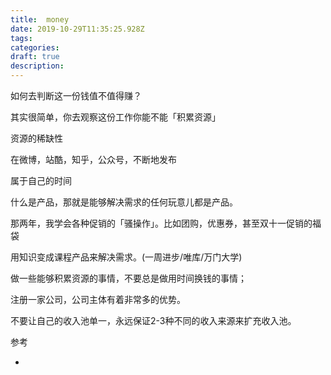 ```yaml
---
title:  money
date: 2019-10-29T11:35:25.928Z
tags: 
categories:
draft: true
description: 
---
```


如何去判断这一份钱值不值得赚？

其实很简单，你去观察这份工作你能不能「积累资源」

资源的稀缺性

在微博，站酷，知乎，公众号，不断地发布

属于自己的时间

什么是产品，那就是能够解决需求的任何玩意儿都是产品。

那两年，我学会各种促销的「骚操作」。比如团购，优惠券，甚至双十一促销的福袋

用知识变成课程产品来解决需求。(一周进步/唯库/万门大学)

做一些能够积累资源的事情，不要总是做用时间换钱的事情；

注册一家公司，公司主体有着非常多的优势。

不要让自己的收入池单一，永远保证2-3种不同的收入来源来扩充收入池。




参考 
- [](https://mp.weixin.qq.com/s/ZmGQg-0k5UCfuACmPJB__Q)